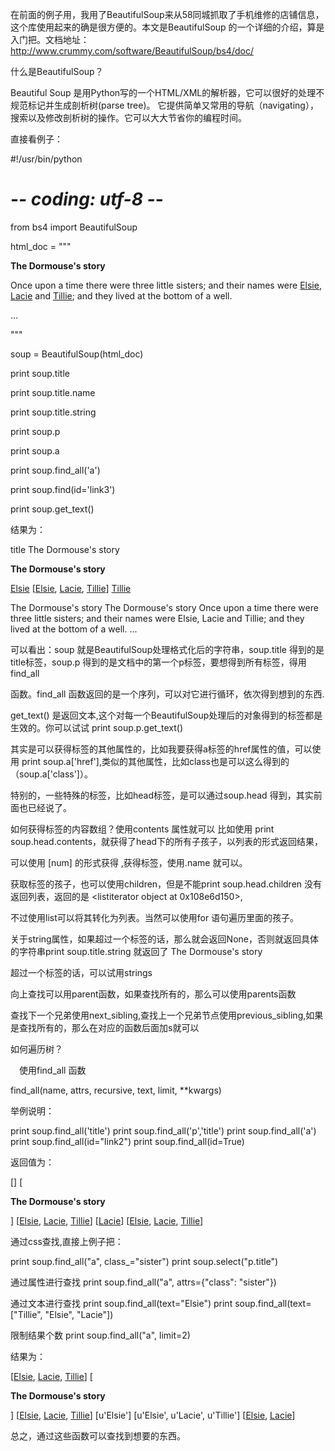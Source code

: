 在前面的例子用，我用了BeautifulSoup来从58同城抓取了手机维修的店铺信息，这个库使用起来的确是很方便的。本文是BeautifulSoup 的一个详细的介绍，算是入门把。文档地址：http://www.crummy.com/software/BeautifulSoup/bs4/doc/

什么是BeautifulSoup？

Beautiful Soup 是用Python写的一个HTML/XML的解析器，它可以很好的处理不规范标记并生成剖析树(parse tree)。 它提供简单又常用的导航（navigating），搜索以及修改剖析树的操作。它可以大大节省你的编程时间。

直接看例子：

#!/usr/bin/python
# -*- coding: utf-8 -*-

from bs4 import BeautifulSoup

html_doc = """
<html><head><title>The Dormouse's story</title></head>
<body>
<p class="title"><b>The Dormouse's story</b></p>

<p class="story">Once upon a time there were three little sisters; and their names were
<a href="http://example.com/elsie" class="sister" id="link1">Elsie</a>,
<a href="http://example.com/lacie" class="sister" id="link2">Lacie</a> and
<a href="http://example.com/tillie" class="sister" id="link3">Tillie</a>;
and they lived at the bottom of a well.</p>

<p class="story">...</p>

"""

soup = BeautifulSoup(html_doc)

print soup.title

print soup.title.name

print soup.title.string

print soup.p

print soup.a

print soup.find_all('a')

print soup.find(id='link3')

print soup.get_text()

结果为：

<title>The Dormouse's story</title>
title
The Dormouse's story
<p class="title"><b>The Dormouse's story</b></p>
<a class="sister" href="http://example.com/elsie" id="link1">Elsie</a>
[<a class="sister" href="http://example.com/elsie" id="link1">Elsie</a>, <a class="sister" href="http://example.com/lacie" id="link2">Lacie</a>, <a class="sister" href="http://example.com/tillie" id="link3">Tillie</a>]
<a class="sister" href="http://example.com/tillie" id="link3">Tillie</a>

The Dormouse's story
The Dormouse's story
Once upon a time there were three little sisters; and their names were
Elsie,
Lacie and
Tillie;
and they lived at the bottom of a well.
...

可以看出：soup 就是BeautifulSoup处理格式化后的字符串，soup.title 得到的是title标签，soup.p  得到的是文档中的第一个p标签，要想得到所有标签，得用find_all

函数。find_all 函数返回的是一个序列，可以对它进行循环，依次得到想到的东西.

get_text() 是返回文本,这个对每一个BeautifulSoup处理后的对象得到的标签都是生效的。你可以试试 print soup.p.get_text()

其实是可以获得标签的其他属性的，比如我要获得a标签的href属性的值，可以使用 print soup.a['href'],类似的其他属性，比如class也是可以这么得到的（soup.a['class']）。

特别的，一些特殊的标签，比如head标签，是可以通过soup.head 得到，其实前面也已经说了。

如何获得标签的内容数组？使用contents 属性就可以 比如使用 print soup.head.contents，就获得了head下的所有子孩子，以列表的形式返回结果，

可以使用 [num]  的形式获得 ,获得标签，使用.name 就可以。

获取标签的孩子，也可以使用children，但是不能print soup.head.children 没有返回列表，返回的是 <listiterator object at 0x108e6d150>,

不过使用list可以将其转化为列表。当然可以使用for 语句遍历里面的孩子。

关于string属性，如果超过一个标签的话，那么就会返回None，否则就返回具体的字符串print soup.title.string 就返回了 The Dormouse's story

超过一个标签的话，可以试用strings

向上查找可以用parent函数，如果查找所有的，那么可以使用parents函数

查找下一个兄弟使用next_sibling,查找上一个兄弟节点使用previous_sibling,如果是查找所有的，那么在对应的函数后面加s就可以

如何遍历树？

　使用find_all 函数

find_all(name, attrs, recursive, text, limit, **kwargs)

举例说明：

print soup.find_all('title')
print soup.find_all('p','title')
print soup.find_all('a')
print soup.find_all(id="link2")
print soup.find_all(id=True)

返回值为：

[<title>The Dormouse's story</title>]
[<p class="title"><b>The Dormouse's story</b></p>]
[<a class="sister" href="http://example.com/elsie" id="link1">Elsie</a>, <a class="sister" href="http://example.com/lacie" id="link2">Lacie</a>, <a class="sister" href="http://example.com/tillie" id="link3">Tillie</a>]
[<a class="sister" href="http://example.com/lacie" id="link2">Lacie</a>]
[<a class="sister" href="http://example.com/elsie" id="link1">Elsie</a>, <a class="sister" href="http://example.com/lacie" id="link2">Lacie</a>, <a class="sister" href="http://example.com/tillie" id="link3">Tillie</a>]

通过css查找,直接上例子把：

print soup.find_all("a", class_="sister")
print soup.select("p.title")

通过属性进行查找
print soup.find_all("a", attrs={"class": "sister"})

通过文本进行查找
print soup.find_all(text="Elsie")
print soup.find_all(text=["Tillie", "Elsie", "Lacie"])

限制结果个数
print soup.find_all("a", limit=2)

结果为：

[<a class="sister" href="http://example.com/elsie" id="link1">Elsie</a>, <a class="sister" href="http://example.com/lacie" id="link2">Lacie</a>, <a class="sister" href="http://example.com/tillie" id="link3">Tillie</a>]
[<p class="title"><b>The Dormouse's story</b></p>]
[<a class="sister" href="http://example.com/elsie" id="link1">Elsie</a>, <a class="sister" href="http://example.com/lacie" id="link2">Lacie</a>, <a class="sister" href="http://example.com/tillie" id="link3">Tillie</a>]
[u'Elsie']
[u'Elsie', u'Lacie', u'Tillie']
[<a class="sister" href="http://example.com/elsie" id="link1">Elsie</a>, <a class="sister" href="http://example.com/lacie" id="link2">Lacie</a>]

总之，通过这些函数可以查找到想要的东西。
